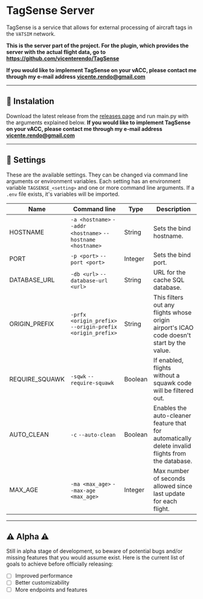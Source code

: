 # TagSense Server

TagSense is a service that allows for external processing of aircraft tags in the `VATSIM` network.

**This is the server part of the project. For the plugin, which provides the server with the actual flight data, go to https://github.com/vicenterendo/TagSense**

**If you would like to implement TagSense on your vACC, please contact me through my e-mail address vicente.rendo@gmail.com**

---

## 📲 Instalation

Download the latest release from the [releases page](https://github.com/vicenterendo/TagSense-Server/releases) and run main.py with the arguments explained below.
**If you would like to implement TagSense on your vACC, please contact me through my e-mail address vicente.rendo@gmail.com**

---

## 🔧 Settings

These are the available settings. They can be changed via command line arguments or environment variables.
Each setting has an environment variable `TAGSENSE_<setting>` and one or more command line arguments.
If a `.env` file exists, it's variables will be imported.

| Name           | Command line                                                | Type    | Description                                                                                       |
| -------------- | ----------------------------------------------------------- | ------- | ------------------------------------------------------------------------------------------------- |
| HOSTNAME       | `-a <hostname>` `--addr <hostname>` `--hostname <hostname>` | String  | Sets the bind hostname.                                                                           |
| PORT           | `-p <port>` `--port <port>`                                 | Integer | Sets the bind port.                                                                               |
| DATABASE_URL   | `-db <url>` `--database-url <url>`                          | String  | URL for the cache SQL database.                                                                   |
| ORIGIN_PREFIX  | `-prfx <origin_prefix>` `--origin-prefix <origin_prefix>`   | String  | This filters out any flights whose origin airport's ICAO code doesn't start by the value.         |
| REQUIRE_SQUAWK | `-sqwk` `--require-squawk`                                  | Boolean | If enabled, flights without a squawk code will be filtered out.                                   |
| AUTO_CLEAN     | `-c` `--auto-clean`                                         | Boolean | Enables the auto-cleaner feature that for automatically delete invalid flights from the database. |
| MAX_AGE        | `-ma <max_age>` `--max-age <max_age>`                       | Integer | Max number of seconds allowed since last update for each flight.                                  |

---

## ⚠️ Alpha ⚠️

Still in alpha stage of development, so beware of potential bugs and/or missing features that you would assume exist.
Here is the current list of goals to achieve before officially releasing:

- [ ] Improved performance
- [ ] Better customizability
- [ ] More endpoints and features

